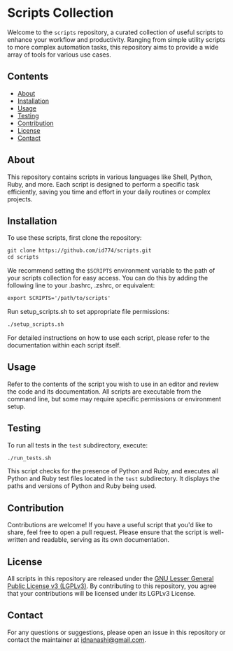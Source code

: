 # Scripts Collection

Welcome to the `scripts` repository, a curated collection of useful scripts to enhance your workflow and productivity. Ranging from simple utility scripts to more complex automation tasks, this repository aims to provide a wide array of tools for various use cases.

## Contents

- [About](#about)
- [Installation](#installation)
- [Usage](#usage)
- [Testing](#testing)
- [Contribution](#contribution)
- [License](#license)
- [Contact](#contact)

## About

This repository contains scripts in various languages like Shell, Python, Ruby, and more. Each script is designed to perform a specific task efficiently, saving you time and effort in your daily routines or complex projects.

## Installation

To use these scripts, first clone the repository:

``` html
git clone https://github.com/id774/scripts.git
cd scripts
```

We recommend setting the `$SCRIPTS` environment variable to the path of your scripts collection for easy access. You can do this by adding the following line to your .bashrc, .zshrc, or equivalent:

``` html
export SCRIPTS='/path/to/scripts'
```

Run setup_scripts.sh to set appropriate file permissions:

``` html
./setup_scripts.sh
```

For detailed instructions on how to use each script, please refer to the documentation within each script itself.

## Usage

Refer to the contents of the script you wish to use in an editor and review the code and its documentation. All scripts are executable from the command line, but some may require specific permissions or environment setup.

## Testing

To run all tests in the `test` subdirectory, execute:

``` html
./run_tests.sh
```

This script checks for the presence of Python and Ruby, and executes all Python and Ruby test files located in the `test` subdirectory. It displays the paths and versions of Python and Ruby being used.

## Contribution

Contributions are welcome! If you have a useful script that you'd like to share, feel free to open a pull request. Please ensure that the script is well-written and readable, serving as its own documentation.

## License

All scripts in this repository are released under the [GNU Lesser General Public License v3 (LGPLv3)](https://www.gnu.org/licenses/lgpl-3.0.html). By contributing to this repository, you agree that your contributions will be licensed under its LGPLv3 License.


## Contact

For any questions or suggestions, please open an issue in this repository or contact the maintainer at [idnanashi@gmail.com](mailto:idnanashi@gmail.com).

